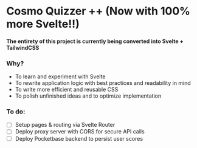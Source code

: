 # Cosmo Quizzer ++ (Now with 100% more Svelte!!)

#### The entirety of this project is currently being converted into Svelte + TailwindCSS

### Why?

-  To learn and experiment with Svelte
-  To rewrite application logic with best practices and readability in mind
-  To write more efficient and reusable CSS
-  To polish unfinished ideas and to optimize implementation

### To do:

-  [ ] Setup pages & routing via Svelte Router
-  [ ] Deploy proxy server with CORS for secure API calls
-  [ ] Deploy Pocketbase backend to persist user scores
